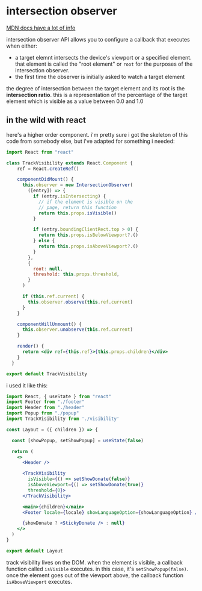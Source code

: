 # intersection observer
[MDN docs have a lot of info](https://developer.mozilla.org/en-US/docs/Web/API/IntersectionObserverEntry/intersectionRatio)

intersection observer API allows you to configure a callback that executes when either:
- a target elemnt intersects the device's viewport or a specified element. that element is called the "root element" or `root` for the purposes of the intersection observer.
- the first time the observer is initially asked to watch a target element

the degree of intersection between the target element and its root is the **intersection ratio**. this is a representation of the percentage of the target element which is visible as a value between 0.0 and 1.0

## in the wild with react
here's a higher order component. i'm pretty sure i got the skeleton of this code from somebody else, but i've adapted for something i needed:
```jsx
import React from "react"

class TrackVisibility extends React.Component {
    ref = React.createRef()

    componentDidMount() {
      this.observer = new IntersectionObserver(
        ([entry]) => {
          if (entry.isIntersecting) {
            // if the element is visible on the
            // page, return this function
            return this.props.isVisible()
          } 

          if (entry.boundingClientRect.top > 0) {
            return this.props.isBelowViewport?.()
          } else {
            return this.props.isAboveViewport?.()
          }
        },
        {
          root: null,
          threshold: this.props.threshold,
        }
      )

      if (this.ref.current) {
        this.observer.observe(this.ref.current)
      }
    }

    componentWillUnmount() {
      this.observer.unobserve(this.ref.current)
    }

    render() {
      return <div ref={this.ref}>{this.props.children}</div>
    }
  }

export default TrackVisibility
```

i used it like this:
```jsx
import React, { useState } from "react"
import Footer from "./footer"
import Header from "./header"
import Popup from "./popup"
import TrackVisibility from './visibility'

const Layout = ({ children }) => {

  const [showPopup, setShowPopup] = useState(false)

  return (
    <>
      <Header />

      <TrackVisibility
        isVisible={() => setShowDonate(false)}
        isAboveViewport={() => setShowDonate(true)}
        threshold={0}>
      </TrackVisibility>

      <main>{children}</main>
      <Footer locale={locale} showLanguageOption={showLanguageOption} />

      {showDonate ? <StickyDonate /> : null}
    </>
  )
}

export default Layout
```

track visibility lives on the DOM. when the element is visible, a callback function called `isVisible` executes. in this case, it's `setShowPopup(false)`. once the element goes out of the viewport above, the callback function `isAboveViewport` executes.
